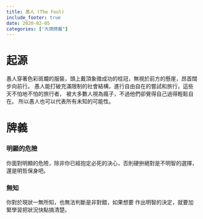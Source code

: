 ```yaml
---
title: 愚人 (The Fool)
include_footer: true
date: 2020-02-05
categories: ["大牌牌義"]
---
```


# 起源
愚人穿著色彩斑斕的服裝，頭上戴頂象徵成功的桂冠，無視於前方的懸崖，昂首闊步向前行。
愚人能打破充滿限制的社會結構，進行自由自在的嘗試和旅行，這些天不怕地不怕的旅行者，
被大多數人視為瘋子，不過他們卻覺得自己過得輕鬆自在。
所以愚人也可以代表所有未知的可能性。

# 牌義

### 明顯的危險
你面對明顯的危險，除非你已經抱定必死的決心，否則硬拚絕對是不明智的選擇，還是明哲保身吧。

### 無知
你對於現狀一無所知，也無法判斷是非對錯，如果想要 作出明智的決定，就要加緊學習把狀況快點搞清楚。


